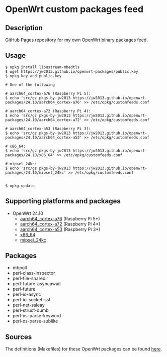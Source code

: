 # OpenWrt custom packages feed

## Description

GitHub Pages repository for my own OpenWrt binary packages feed.

## Usage

```
$ opkg install libustream-mbedtls
$ wget https://jw2013.github.io/openwrt-packages/public.key
$ opkg-key add public.key

# One of the following

# aarch64_cortex-a76 (Raspberry Pi 5):
$ echo 'src/gz pkgs-by-jw2013 https://jw2013.github.io/openwrt-packages/24.10/aarch64_cortex-a76' >> /etc/opkg/customfeeds.conf

# aarch64_cortex-a72 (Raspberry Pi 4):
$ echo 'src/gz pkgs-by-jw2013 https://jw2013.github.io/openwrt-packages/24.10/aarch64_cortex-a72' >> /etc/opkg/customfeeds.conf

# aarch64_cortex-a53 (Raspberry Pi 3):
$ echo 'src/gz pkgs-by-jw2013 https://jw2013.github.io/openwrt-packages/24.10/aarch64_cortex-a53' >> /etc/opkg/customfeeds.conf

# x86_64:
$ echo 'src/gz pkgs-by-jw2013 https://jw2013.github.io/openwrt-packages/24.10/x86_64' >> /etc/opkg/customfeeds.conf

# mipsel_24kc:
$ echo 'src/gz pkgs-by-jw2013 https://jw2013.github.io/openwrt-packages/24.10/mipsel_24kc' >> /etc/opkg/customfeeds.conf


$ opkg update
```

## Supporting platforms and packages

* OpenWrt 24.10
  * [aarch64_cortex-a76](https://jw2013.github.io/openwrt-packages/24.10/aarch64_cortex-a76) (Raspberry Pi 5*)
  * [aarch64_cortex-a72](https://jw2013.github.io/openwrt-packages/24.10/aarch64_cortex-a72) (Raspberry Pi 4*)
  * [aarch64_cortex-a53](https://jw2013.github.io/openwrt-packages/24.10/aarch64_cortex-a53) (Raspberry Pi 3*)
  * [x86_64](https://jw2013.github.io/openwrt-packages/24.10/x86_64)
  * [mipsel_24kc](https://jw2013.github.io/openwrt-packages/24.10/mipsel_24kc)


## Packages

- mbpoll
- perl-class-inspector
- perl-file-sharedir
- perl-future-asyncawait
- perl-future
- perl-io-async
- perl-io-socket-ssl
- perl-net-ssleay
- perl-struct-dumb
- perl-xs-parse-keyword
- perl-xs-parse-sublike


## Sources

The definitions (Makefiles) for these OpenWrt packages can be found [here](https://github.com/jw2013/openwrt-packages/tree/master/).


